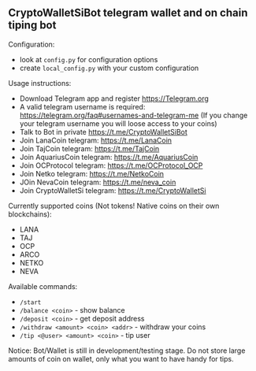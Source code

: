 ## CryptoWalletSiBot telegram wallet and on chain tiping bot

Configuration:
- look at `config.py` for configuration options
- create `local_config.py` with your custom configuration

Usage instructions:
- Download Telegram app and register https://Telegram.org
- A valid telegram username is required: https://telegram.org/faq#usernames-and-telegram-me (If you change your telegram username you will loose access to your coins)
- Talk to Bot in private https://t.me/CryptoWalletSiBot
- Join LanaCoin telegram: https://t.me/LanaCoin 
- Join TajCoin telegram: https://t.me/TajCoin
- Join AquariusCoin telegram: https://t.me/AquariusCoin
- Join OCProtocol telegram: https://t.me/OCProtocol_OCP
- Join Netko telegram: https://t.me/NetkoCoin
- JOin NevaCoin telegram: https://t.me/neva_coin
- Join CryptoWalletSi telegram: https://t.me/CryptoWalletSi


Currently supported coins (Not tokens! Native coins on their own blockchains):
- LANA 
- TAJ
- OCP
- ARCO
- NETKO
- NEVA
    
Available commands:
* `/start`
* `/balance <coin>` - show balance
* `/deposit <coin>` - get deposit address
* `/withdraw <amount> <coin> <addr>` - withdraw your coins
* `/tip <@user> <amount> <coin>` - tip user
    
Notice: Bot/Wallet is still in development/testing stage. Do not store large amounts of coin on wallet, only what you want to have handy for tips.
